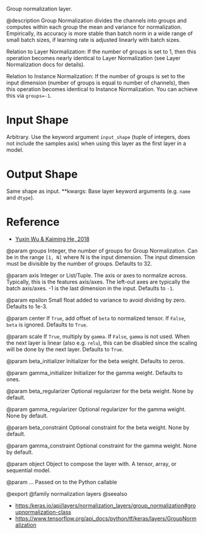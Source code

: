 Group normalization layer.

@description
Group Normalization divides the channels into groups and computes
within each group the mean and variance for normalization.
Empirically, its accuracy is more stable than batch norm in a wide
range of small batch sizes, if learning rate is adjusted linearly
with batch sizes.

Relation to Layer Normalization:
If the number of groups is set to 1, then this operation becomes nearly
identical to Layer Normalization (see Layer Normalization docs for details).

Relation to Instance Normalization:
If the number of groups is set to the input dimension (number of groups is
equal to number of channels), then this operation becomes identical to
Instance Normalization. You can achieve this via `groups=-1`.

# Input Shape
Arbitrary. Use the keyword argument
`input_shape` (tuple of integers, does not include the samples
axis) when using this layer as the first layer in a model.

# Output Shape
Same shape as input.
**kwargs: Base layer keyword arguments (e.g. `name` and `dtype`).

# Reference
- [Yuxin Wu & Kaiming He, 2018](https://arxiv.org/abs/1803.08494)

@param groups
Integer, the number of groups for Group Normalization. Can be in
the range `[1, N]` where N is the input dimension. The input
dimension must be divisible by the number of groups.
Defaults to 32.

@param axis
Integer or List/Tuple. The axis or axes to normalize across.
Typically, this is the features axis/axes. The left-out axes are
typically the batch axis/axes. -1 is the last dimension in the
input. Defaults to `-1`.

@param epsilon
Small float added to variance to avoid dividing by zero.
Defaults to 1e-3.

@param center
If `True`, add offset of `beta` to normalized tensor.
If `False`, `beta` is ignored. Defaults to `True`.

@param scale
If `True`, multiply by `gamma`. If `False`, `gamma` is not used.
When the next layer is linear (also e.g. `relu`), this can be
disabled since the scaling will be done by the next layer.
Defaults to `True`.

@param beta_initializer
Initializer for the beta weight. Defaults to zeros.

@param gamma_initializer
Initializer for the gamma weight. Defaults to ones.

@param beta_regularizer
Optional regularizer for the beta weight. None by
default.

@param gamma_regularizer
Optional regularizer for the gamma weight. None by
default.

@param beta_constraint
Optional constraint for the beta weight.
None by default.

@param gamma_constraint
Optional constraint for the gamma weight. None by
default.

@param object
Object to compose the layer with. A tensor, array, or sequential model.

@param ...
Passed on to the Python callable

@export
@family normalization layers
@seealso
+ <https:/keras.io/api/layers/normalization_layers/group_normalization#groupnormalization-class>
+ <https://www.tensorflow.org/api_docs/python/tf/keras/layers/GroupNormalization>
